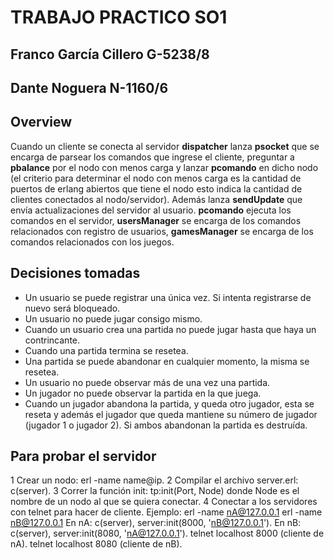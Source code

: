 # TRABAJO PRACTICO SO1
## Franco García Cillero G-5238/8
## Dante Noguera N-1160/6

## Overview
Cuando un cliente se conecta al servidor __dispatcher__ lanza __psocket__ que 
se encarga de parsear los comandos que ingrese el cliente, preguntar a __pbalance__ 
por el nodo con menos carga y lanzar __pcomando__ en dicho nodo (el criterio para
determinar el nodo con menos carga es la cantidad de puertos de erlang abiertos 
que tiene el nodo esto indica la cantidad de clientes conectados al nodo/servidor).
Además lanza __sendUpdate__ que envía actualizaciones del servidor al usuario. 
__pcomando__ ejecuta los comandos en el servidor, __usersManager__ se encarga de 
los comandos relacionados con registro de usuarios, __gamesManager__ se encarga 
de los comandos relacionados con los juegos.

## Decisiones tomadas
* Un usuario se puede registrar una única vez. Si intenta registrarse de nuevo
será bloqueado.
* Un usuario no puede jugar consigo mismo.
* Cuando un usuario crea una partida no puede jugar hasta que haya un contrincante.
* Cuando una partida termina se resetea.
* Una partida se puede abandonar en cualquier momento, la misma se resetea.
* Un usuario no puede observar más de una vez una partida.
* Un jugador no puede observar la partida en la que juega.
* Cuando un jugador abandona la partida, y queda otro jugador, esta se reseta y además
el jugador que queda mantiene su número de jugador (jugador 1 o jugador 2). Si ambos
abandonan la partida es destruída.

## Para probar el servidor
1 Crear un nodo: erl -name name@ip.
2 Compilar el archivo server.erl: c(server).
3 Correr la función init: tp:init(Port, Node) donde Node es el nombre de un nodo al
que se quiera conectar.
4 Conectar a los servidores con telnet para hacer de cliente.
Ejemplo: 
erl -name nA@127.0.0.1
erl -name nB@127.0.0.1
En nA: c(server), server:init(8000, 'nB@127.0.0.1').
En nB: c(server), server:init(8080, 'nA@127.0.0.1').
telnet localhost 8000 (cliente de nA). 
telnet localhost 8080 (cliente de nB).